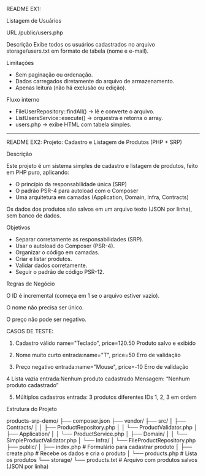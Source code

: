 README EX1:

Listagem de Usuários

 URL
/public/users.php

 Descrição
Exibe todos os usuários cadastrados no arquivo storage/users.txt em formato de tabela (nome e e-mail).

 Limitações
- Sem paginação ou ordenação.
- Dados carregados diretamente do arquivo de armazenamento.
- Apenas leitura (não há exclusão ou edição).

 Fluxo interno
- FileUserRepository::findAll() → lê e converte o arquivo.
- ListUsersService::execute() → orquestra e retorna o array.
- users.php → exibe HTML com tabela simples.


--------------------------------------------------------------------------------------------

README EX2:
 Projeto: Cadastro e Listagem de Produtos (PHP + SRP)

 Descrição

Este projeto é um sistema simples de cadastro e listagem de produtos, feito em PHP puro, aplicando:

- O princípio da responsabilidade única (SRP)  
- O padrão PSR-4 para autoload com o Composer 
- Uma arquitetura em camadas (Application, Domain, Infra, Contracts) 

Os dados dos produtos são salvos em um arquivo texto (JSON por linha), sem banco de dados.


 Objetivos

- Separar corretamente as responsabilidades (SRP).  
- Usar o autoload do Composer (PSR-4).  
- Organizar o código em camadas.  
- Criar e listar produtos.  
- Validar dados corretamente.  
- Seguir o padrão de código PSR-12.


Regras de Negócio

O ID é incremental (começa em 1 se o arquivo estiver vazio).

O nome não precisa ser único.

O preço não pode ser negativo.


CASOS DE TESTE:

1. Cadastro válido
name="Teclado", price=120.50
Produto salvo e exibido

2. Nome muito curto
 	entrada:name="T", price=50
 		Erro de validação
   
 3. Preço negativo
 	entrada:name="Mouse", price=-10
 Erro de validação
 
4 Lista vazia
entrada:Nenhum produto cadastrado
Mensagem: “Nenhum produto cadastrado”

5. Múltiplos cadastros
entrada: 3 produtos diferentes
 IDs 1, 2, 3 em ordem


 Estrutura do Projeto

 products-srp-demo/
├── composer.json
├── vendor/
├── src/
│ ├── Contracts/
│ │ ├── ProductRepository.php
│ │ └── ProductValidator.php
│ ├── Application/
│ │ └── ProductService.php
│ ├── Domain/
│ │ └── SimpleProductValidator.php
│ └── Infra/
│ └── FileProductRepository.php
├── public/
│ ├── index.php # Formulário para cadastrar produto
│ ├── create.php # Recebe os dados e cria o produto
│ └── products.php # Lista os produtos
└── storage/
└── products.txt # Arquivo com produtos salvos (JSON por linha)


